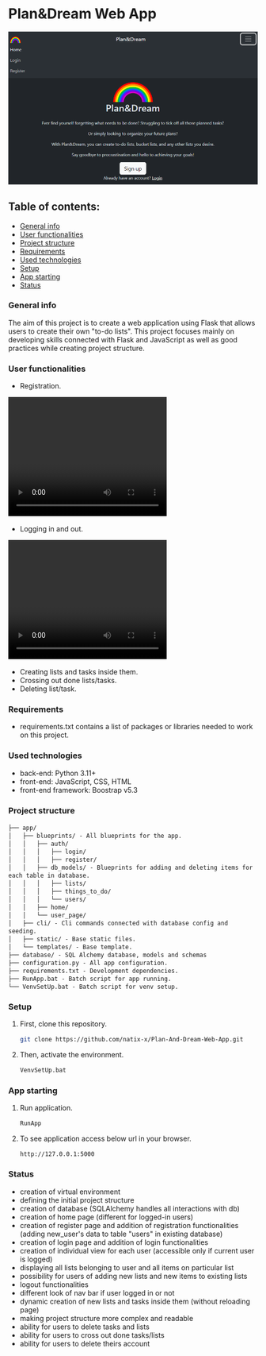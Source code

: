 # Plan&Dream Web App
<div style="text-align: center;">
    <img src="media/home_page.png" alt="drawing"/>
</div>

## Table of contents: 
* [General info](#general-info)
* [User functionalities](#user-functionalities)
* [Project structure](#project-structure)
* [Requirements](#requirements)
* [Used technologies](#used-technologies)
* [Setup](#setup)
* [App starting](#app-starting)
* [Status](#status)

### General info
The aim of this project is to create a web application using Flask that allows users to create their own "to-do lists".
This project focuses mainly on developing skills connected with Flask and JavaScript as well as good practices while creating project structure.
### User functionalities
* Registration.

<video width="320" height="240" controls>
  <source src="media/registration.mp4" type="video/mp4">
  Your browser does not support the video tag.
</video>

* Logging in and out.

<video width="320" height="240" controls>
  <source src="media/logout_login.mp4" type="video/mp4">
  Your browser does not support the video tag.
</video>

* Creating lists and tasks inside them.
* Crossing out done lists/tasks.
* Deleting list/task.
### Requirements
* requirements.txt contains a list of packages or libraries needed to work on this project.
### Used technologies
* back-end: Python 3.11+
* front-end: JavaScript, CSS, HTML
* front-end framework: Boostrap v5.3
### Project structure
```
├── app/
│   ├── blueprints/ - All blueprints for the app.
│   │   ├── auth/
│   │   │   ├── login/
│   │   │   ├── register/
│   │   ├── db_models/ - Blueprints for adding and deleting items for each table in database.
│   │   │   ├── lists/
│   │   │   ├── things_to_do/
│   │   │   └── users/
│   │   ├── home/
│   │   └── user_page/
│   ├── cli/ - Cli commands connected with database config and seeding.
│   ├── static/ - Base static files. 
│   └── templates/ - Base template.
├── database/ - SQL Alchemy database, models and schemas
├── configuration.py - All app configuration.
├── requirements.txt - Development dependencies.
├── RunApp.bat - Batch script for app running.
└── VenvSetUp.bat - Batch script for venv setup.
```
### Setup
1. First, clone this repository.
   ```sh
   git clone https://github.com/natix-x/Plan-And-Dream-Web-App.git
   ```
2. Then, activate the environment.
    ```sh
   VenvSetUp.bat
   ```
### App starting
1. Run application.
   ```sh
   RunApp
   ```
2. To see application access below url in your browser.
   ```
   http://127.0.0.1:5000
   ```
### Status
* creation of virtual environment 
* defining the initial project structure
* creation of database (SQLAlchemy handles all interactions with db)
* creation of home page (different for logged-in users)
* creation of register page and addition of registration functionalities (adding new_user's data to table "users" in existing database)
* creation of login page and addition of login functionalities
* creation of individual view for each user (accessible only if current user is logged)
* displaying all lists belonging to user and all items on particular list
* possibility for users of adding new lists and new items to existing lists
* logout functionalities
* different look of nav bar if user logged in or not
* dynamic creation of new lists and tasks inside them (without reloading page)
* making project structure more complex and readable
* ability for users to delete tasks and lists
* ability for users to cross out done tasks/lists
* ability for users to delete theirs account

